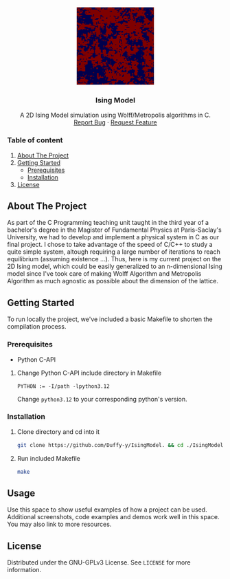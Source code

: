 <!-- Improved compatibility of back to top link: See: https://github.com/othneildrew/Best-README-Template/pull/73 -->
<a name="readme-top"></a>
<!--
*** Thanks for checking out the Best-README-Template. If you have a suggestion
*** that would make this better, please fork the repo and create a pull request
*** or simply open an issue with the tag "enhancement".
*** Don't forget to give the project a star!
*** Thanks again! Now go create something AMAZING! :D
-->



<!-- PROJECT SHIELDS -->
<!--
*** I'm using markdown "reference style" links for readability.
*** Reference links are enclosed in brackets [ ] instead of parentheses ( ).
*** See the bottom of this document for the declaration of the reference variables
*** for contributors-url, forks-url, etc. This is an optional, concise syntax you may use.
*** https://www.markdownguide.org/basic-syntax/#reference-style-links
-->



<!-- PROJECT LOGO -->
<br />
<div align="center">
  <a href="https://github.com/Duffy-y/IsingModel">
    <img src="images/logo.png" alt="Logo" width="180" height="180">
  </a>

<h3 align="center">Ising Model</h3>

  <p align="center">
    A 2D Ising Model simulation using Wolff/Metropolis algorithms in C.
    <br />
    <a href="https://github.com/Duffy-y/IsingModel/issues">Report Bug</a>
    ·
    <a href="https://github.com/Duffy-y/IsingModel/issues">Request Feature</a>
  </p>
</div>



<!-- TABLE OF CONTENTS -->
<h3>Table of content</h3>
  <ol>
    <li>
      <a href="#about-the-project">About The Project</a>
    </li>
    <li>
      <a href="#getting-started">Getting Started</a>
      <ul>
        <li><a href="#prerequisites">Prerequisites</a></li>
        <li><a href="#installation">Installation</a></li>
      </ul>
    </li>
    <li><a href="#license">License</a></li>
  </ol>



<!-- ABOUT THE PROJECT -->
## About The Project

As part of the C Programming teaching unit taught in the third year of a bachelor's degree in the Magister of Fundamental Physics at Paris-Saclay's University, we had to develop and implement a physical system in C as our final project. I chose to take advantage of the speed of C/C++ to study a quite simple system, altough requiring a large number of iterations to reach equilibrium (assuming existence ...). Thus, here is my current project on the 2D Ising model, which could be easily generalized to an n-dimensional Ising model since I've took care of making Wolff Algorithm and Metropolis Algorithm as much agnostic as possible about the dimension of the lattice.


<!-- GETTING STARTED -->
## Getting Started

To run locally the project, we've included a basic Makefile to shorten the compilation process. 

### Prerequisites
- Python C-API
  
1. Change Python C-API include directory in Makefile
   ```
   PYTHON := -I/path -lpython3.12
   ```
   Change `python3.12` to your corresponding python's version.

### Installation

1. Clone directory and cd into it
   ```sh
   git clone https://github.com/Duffy-y/IsingModel. && cd ./IsingModel
   ```

2. Run included Makefile
   ```sh
   make
   ```


<!-- USAGE EXAMPLES -->
## Usage

Use this space to show useful examples of how a project can be used. Additional screenshots, code examples and demos work well in this space. You may also link to more resources.

<!-- LICENSE -->
## License

Distributed under the GNU-GPLv3 License. See `LICENSE` for more information.



<!-- MARKDOWN LINKS & IMAGES -->
<!-- https://www.markdownguide.org/basic-syntax/#reference-style-links -->
[contributors-shield]: https://img.shields.io/github/contributors/Duffy-y/IsingModel.svg?style=for-the-badge
[contributors-url]: https://github.com/Duffy-y/IsingModel/graphs/contributors
[forks-shield]: https://img.shields.io/github/forks/Duffy-y/IsingModel.svg?style=for-the-badge
[forks-url]: https://github.com/Duffy-y/IsingModel/network/members
[stars-shield]: https://img.shields.io/github/stars/Duffy-y/IsingModel.svg?style=for-the-badge
[stars-url]: https://github.com/Duffy-y/IsingModel/stargazers
[issues-shield]: https://img.shields.io/github/issues/Duffy-y/IsingModel.svg?style=for-the-badge
[issues-url]: https://github.com/Duffy-y/IsingModel/issues
[license-shield]: https://img.shields.io/github/license/Duffy-y/IsingModel.svg?style=for-the-badge
[license-url]: https://github.com/Duffy-y/IsingModel/blob/master/LICENSE.txt
[linkedin-shield]: https://img.shields.io/badge/-LinkedIn-black.svg?style=for-the-badge&logo=linkedin&colorB=555
[linkedin-url]: https://linkedin.com/in/linkedin_username
[product-screenshot]: images/screenshot.png
[Next.js]: https://img.shields.io/badge/next.js-000000?style=for-the-badge&logo=nextdotjs&logoColor=white
[Next-url]: https://nextjs.org/
[React.js]: https://img.shields.io/badge/React-20232A?style=for-the-badge&logo=react&logoColor=61DAFB
[React-url]: https://reactjs.org/
[Vue.js]: https://img.shields.io/badge/Vue.js-35495E?style=for-the-badge&logo=vuedotjs&logoColor=4FC08D
[Vue-url]: https://vuejs.org/
[Angular.io]: https://img.shields.io/badge/Angular-DD0031?style=for-the-badge&logo=angular&logoColor=white
[Angular-url]: https://angular.io/
[Svelte.dev]: https://img.shields.io/badge/Svelte-4A4A55?style=for-the-badge&logo=svelte&logoColor=FF3E00
[Svelte-url]: https://svelte.dev/
[Laravel.com]: https://img.shields.io/badge/Laravel-FF2D20?style=for-the-badge&logo=laravel&logoColor=white
[Laravel-url]: https://laravel.com
[Bootstrap.com]: https://img.shields.io/badge/Bootstrap-563D7C?style=for-the-badge&logo=bootstrap&logoColor=white
[Bootstrap-url]: https://getbootstrap.com
[JQuery.com]: https://img.shields.io/badge/jQuery-0769AD?style=for-the-badge&logo=jquery&logoColor=white
[JQuery-url]: https://jquery.com 
